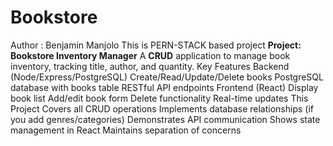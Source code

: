 # Bookstore

Author : Benjamin Manjolo
This is PERN-STACK based project
**Project: Bookstore Inventory Manager**
A **CRUD** application to manage book inventory, tracking title, author, and quantity.
Key Features
Backend (Node/Express/PostgreSQL)
Create/Read/Update/Delete books
PostgreSQL database with books table
RESTful API endpoints
Frontend (React)
Display book list
Add/edit book form
Delete functionality
Real-time updates
This Project
Covers all CRUD operations
Implements database relationships (if you add genres/categories)
Demonstrates API communication
Shows state management in React
Maintains separation of concerns
